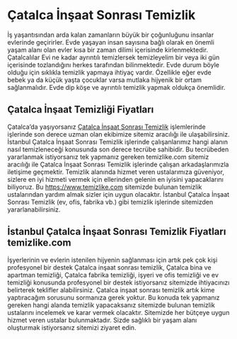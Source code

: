 # Çatalca İnşaat Sonrası Temizlik
İş yaşantısından arda kalan zamanların büyük bir çoğunluğunu insanlar evlerinde geçirirler. Evde yaşayan insan sayısına bağlı olarak en önemli yaşam alanı olan evler kısa bir zaman dilimi içerisinde kirlenmektedir. Çatalcalılar Evi ne kadar ayrıntılı temizlersek temizleyelim bir veya iki gün içerisinde tozlandığını herkes tarafından bilinmektedir. Evde durum böyle olduğu için sıklıkla temizlik yapmaya ihtiyaç vardır. Özellikle eğer evde bebek ya da küçük yaşta çocuklar varsa mutlaka hijyenik bir ortam sağlanmalıdır. Evde dip köşe ve ayrıntılı temizlik yapmak oldukça önemlidir.

## Çatalca İnşaat Temizliği Fiyatları

Çatalca’da yaşıyorsanız [Çatalca İnşaat Sonrası Temizlik](https://www.temizlike.com/catalca/) işlemlerinde işlerinde son derece uzman olan ekibimize sitemiz aracılığı ile ulaşabilirsiniz. İstanbul Çatalca İnşaat Sonrası Temizlik işlerinde çalışanlarımız hangi alanın nasıl temizleneceği konusunda son derece tecrübe sahibidir. Bu tecrübeden yararlanmak istiyorsanız tek yapmanız gereken temizlike.com sitemiz aracılığı ile Çatalca İnşaat Sonrası Temizlik işlerinde çalışan arkadaşlarımızla iletişime geçmektir. Temizlik alanında hizmet veren ustalarımıza güveniyor, sizlere en iyi hizmeti vermek için ellerinden gelenin en iyisini yapacaklarını biliyoruz.
Bu https://www.temizlike.com sitemizde bulunan temizlik ustalarından yardım almak sizler için uygun olacaktır. İstanbul Çatalca İnşaat Sonrası Temizlik (ev, ofis, fabrika vb.) gibi temizlik işlerinde sitemizden yararlanabilirsiniz.

## İstanbul Çatalca İnşaat Sonrası Temizlik Fiyatları temizlike.com

İşyerlerinin ve evlerin istenilen hijyenin sağlanması için artık pek çok kişi profesyonel bir destek Çatalca inşaat sonrası temizlik, Çatalca bina ve apartman temizliği, Çatalca fabrika temizliği, işyeri ve ofis temizliği ve ev temizliği konusunda profesyonel bir destek istiyorsanız sitemizde ihtiyacınızı belirterek teklifler alabilirsiniz. Çatalca inşaat sonrası temizlik artık kime yaptıracağım sorusunu sormanıza gerek yoktur. Bu konuda tek yapmanız gereken hangi alanda temizlik yapacaksanız sitemizde bulunan temizlik ustalarını incelemek ve karar vermek olacaktır. Sitemizde her bütçeye uygun hizmet veren ustalar bulunmaktadır. Sizde sağlıklı bir yaşam alanı oluşturmak istiyorsanız sitemizi ziyaret edin.
